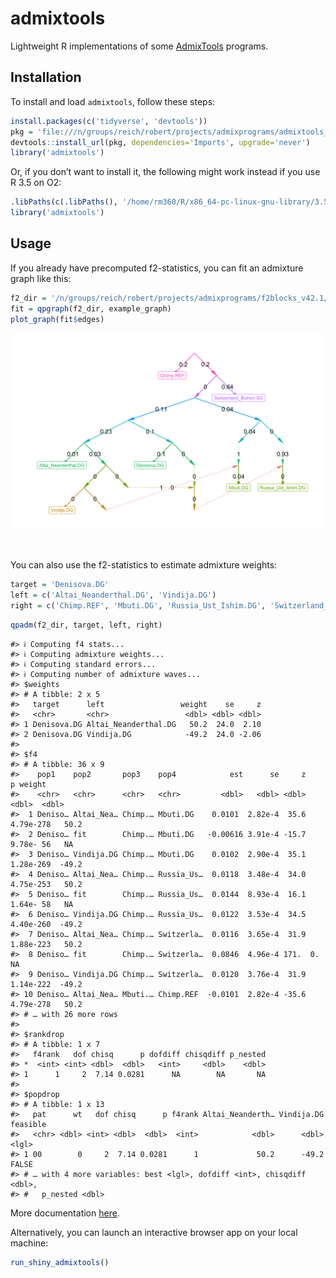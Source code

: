 
<!-- README.md is generated from README.Rmd. Please edit that file --->

# admixtools

Lightweight R implementations of some
[AdmixTools](https://github.com/DReichLab/AdmixTools) programs.

## Installation

To install and load `admixtools`, follow these steps:

``` r
install.packages(c('tidyverse', 'devtools'))
pkg = 'file:///n/groups/reich/robert/projects/admixprograms/admixtools_0.1.0.tar.gz'
devtools::install_url(pkg, dependencies='Imports', upgrade='never')
library('admixtools')
```

Or, if you don’t want to install it, the following might work instead if
you use R 3.5 on
O2:

``` r
.libPaths(c(.libPaths(), '/home/rm360/R/x86_64-pc-linux-gnu-library/3.5/'))
library('admixtools')
```

## Usage

If you already have precomputed f2-statistics, you can fit an admixture
graph like this:

``` r
f2_dir = '/n/groups/reich/robert/projects/admixprograms/f2blocks_v42.1/'
fit = qpgraph(f2_dir, example_graph)
plot_graph(fit$edges)
```

![example graph](man/figures/graph1.png)

<br>

You can also use the f2-statistics to estimate admixture weights:

``` r
target = 'Denisova.DG'
left = c('Altai_Neanderthal.DG', 'Vindija.DG')
right = c('Chimp.REF', 'Mbuti.DG', 'Russia_Ust_Ishim.DG', 'Switzerland_Bichon.SG')
```

``` r
qpadm(f2_dir, target, left, right)
```

    #> ℹ Computing f4 stats...
    #> ℹ Computing admixture weights...
    #> ℹ Computing standard errors...
    #> ℹ Computing number of admixture waves...
    #> $weights
    #> # A tibble: 2 x 5
    #>   target      left                 weight    se     z
    #>   <chr>       <chr>                 <dbl> <dbl> <dbl>
    #> 1 Denisova.DG Altai_Neanderthal.DG   50.2  24.0  2.10
    #> 2 Denisova.DG Vindija.DG            -49.2  24.0 -2.06
    #> 
    #> $f4
    #> # A tibble: 36 x 9
    #>    pop1    pop2       pop3    pop4            est      se     z         p weight
    #>    <chr>   <chr>      <chr>   <chr>         <dbl>   <dbl> <dbl>     <dbl>  <dbl>
    #>  1 Deniso… Altai_Nea… Chimp.… Mbuti.DG    0.0101  2.82e-4  35.6 4.79e-278   50.2
    #>  2 Deniso… fit        Chimp.… Mbuti.DG   -0.00616 3.91e-4 -15.7 9.78e- 56   NA  
    #>  3 Deniso… Vindija.DG Chimp.… Mbuti.DG    0.0102  2.90e-4  35.1 1.28e-269  -49.2
    #>  4 Deniso… Altai_Nea… Chimp.… Russia_Us…  0.0118  3.48e-4  34.0 4.75e-253   50.2
    #>  5 Deniso… fit        Chimp.… Russia_Us…  0.0144  8.93e-4  16.1 1.64e- 58   NA  
    #>  6 Deniso… Vindija.DG Chimp.… Russia_Us…  0.0122  3.53e-4  34.5 4.40e-260  -49.2
    #>  7 Deniso… Altai_Nea… Chimp.… Switzerla…  0.0116  3.65e-4  31.9 1.88e-223   50.2
    #>  8 Deniso… fit        Chimp.… Switzerla…  0.0846  4.96e-4 171.  0.          NA  
    #>  9 Deniso… Vindija.DG Chimp.… Switzerla…  0.0120  3.76e-4  31.9 1.14e-222  -49.2
    #> 10 Deniso… Altai_Nea… Mbuti.… Chimp.REF  -0.0101  2.82e-4 -35.6 4.79e-278   50.2
    #> # … with 26 more rows
    #> 
    #> $rankdrop
    #> # A tibble: 1 x 7
    #>   f4rank   dof chisq      p dofdiff chisqdiff p_nested
    #> *  <int> <int> <dbl>  <dbl>   <int>     <dbl>    <dbl>
    #> 1      1     2  7.14 0.0281      NA        NA       NA
    #> 
    #> $popdrop
    #> # A tibble: 1 x 13
    #>   pat      wt   dof chisq      p f4rank Altai_Neanderth… Vindija.DG feasible
    #>   <chr> <dbl> <int> <dbl>  <dbl>  <int>            <dbl>      <dbl> <lgl>   
    #> 1 00        0     2  7.14 0.0281      1             50.2      -49.2 FALSE   
    #> # … with 4 more variables: best <lgl>, dofdiff <int>, chisqdiff <dbl>,
    #> #   p_nested <dbl>

More documentation
[here](https://uqrmaie1.github.io/admixtools/articles/admixtools.html).

Alternatively, you can launch an interactive browser app on your local
machine:

``` r
run_shiny_admixtools()
```
